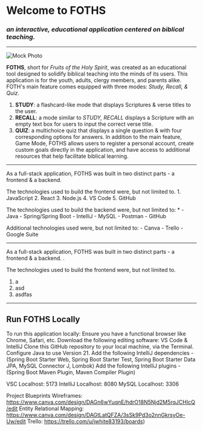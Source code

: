 # Welcome to FOTHS 
### *an interactive, educational application centered on biblical teaching.*
*******

![Mock Photo](/src/components/foths/1.png)

**FOTHS**, short for *Fruits of the Holy Spirit*, was created as an educational tool designed to solidify biblical teaching into the minds of its users. 
This application is for the youth, adults, clergy members, and parents alike.
FOTH's main feature comes equipped with three modes: *Study, Recall, & Quiz*. 
1. **STUDY**: a flashcard-like mode that displays Scriptures & verse titles to the user.
2. **RECALL**: a mode similar to *STUDY, RECALL* displays a Scripture with an empty text box for users to input the correct verse title.
3. **QUIZ**: a multichoice quiz that displays a single question & with four corresponding options for answers.
In addition to the main feature, Game Mode, FOTHS allows users to register a personal account, create custom goals directly in the application, and have access to additional resources that help facilitate biblical learning.
******

As a full-stack application, FOTHS was built in two distinct parts - a frontend & a backend. 

The technologies used to build the frontend were, but not limited to.
    1. JavaScript
    2. React
    3. Node.js
    4. VS Code
    5. GitHub
    
The technologies used to build the backend were, but not limited to:
  *
    - Java
    - Spring/Spring Boot
    - IntelliJ
    - MySQL
    - Postman
    - GitHub
  
Additional technologies used were, but not limited to:
    - Canva
    - Trello
    - Google Suite

  ******

  As a full-stack application, FOTHS was built in two distinct parts - a frontend & a backend. .

  The technologies used to build the frontend were, but not limited to.

  1. a
  2. asd
  3. asdfas

  ******

## Run FOTHS Locally

To run this application locally:
  Ensure you have a functional browser like Chrome, Safari, etc.
  Download the following editing software: VS Code & IntelliJ
  Clone this GitHub repository to your local machine, via the Terminal.
  Configure Java to use Version 21.
  Add the following IntelliJ dependencies - (Spring Boot Starter Web, Spring Boot Starter Test, Spring Boot Starter Data JPA, MySQL Connector J, Lombok)
  Add the following IntelliJ plugins - (Spring Boot Maven Plugin, Maven Compiler Plugin)

  VSC Localhost: 5173
  IntelliJ Localhost: 8080
  MySQL Localhost: 3306

Project Blueprints
  Wireframes: https://www.canva.com/design/DAGn6wYuqnE/hdrO18N5Njd2M5rqJCHIcQ/edit
  Entity Relational Mapping: https://www.canva.com/design/DAGtLatQFZA/3sSk9Pd3o2nnGkrsyOe-Uw/edit
  Trello: https://trello.com/u/jwhite83193/boards)
